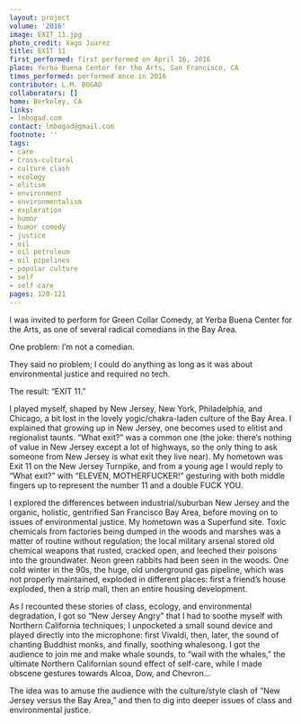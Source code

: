 ```yaml
---
layout: project
volume: '2016'
image: EXIT_11.jpg
photo_credit: Xago Juarez
title: EXIT 11
first_performed: first performed on April 16, 2016
place: Yerba Buena Center for the Arts, San Francisco, CA
times_performed: performed once in 2016
contributor: L.M. BOGAD
collaborators: []
home: Berkeley, CA
links:
- lmbogad.com
contact: lmbogad@gmail.com
footnote: ''
tags:
- care
- Cross-cultural
- culture clash
- ecology
- elitism
- environment
- environmentalism
- exploration
- humor
- humor comedy
- justice
- oil
- oil petroleum
- oil pipelines
- popular culture
- self
- self care
pages: 120-121
---
```


I was invited to perform for Green Collar Comedy, at Yerba Buena Center for the Arts, as one of several radical comedians in the Bay Area.

One problem: I’m not a comedian.

They said no problem; I could do anything as long as it was about environmental justice and required no tech.

The result: “EXIT 11.”

I played myself, shaped by New Jersey, New York, Philadelphia, and Chicago, a bit lost in the lovely yogic/chakra-laden culture of the Bay Area. I explained that growing up in New Jersey, one becomes used to elitist and regionalist taunts. “What exit?” was a common one (the joke: there’s nothing of value in New Jersey except a lot of highways, so the only thing to ask someone from New Jersey is what exit they live near). My hometown was Exit 11 on the New Jersey Turnpike, and from a young age I would reply to “What exit?” with “ELEVEN, MOTHERFUCKER!” gesturing with both middle fingers up to represent the number 11 and a double FUCK YOU.

I explored the differences between industrial/suburban New Jersey and the organic, holistic, gentrified San Francisco Bay Area, before moving on to issues of environmental justice. My hometown was a Superfund site. Toxic chemicals from factories being dumped in the woods and marshes was a matter of routine without regulation; the local military arsenal stored old chemical weapons that rusted, cracked open, and leeched their poisons into the groundwater. Neon green rabbits had been seen in the woods. One cold winter in the 90s, the huge, old underground gas pipeline, which was not properly maintained, exploded in different places: first a friend’s house exploded, then a strip mall, then an entire housing development.

As I recounted these stories of class, ecology, and environmental degradation, I got so “New Jersey Angry” that I had to soothe myself with Northern California techniques; I unpocketed a small sound device and played directly into the microphone: first Vivaldi, then, later, the sound of chanting Buddhist monks, and finally, soothing whalesong. I got the audience to join me and make whale sounds, to “wail with the whales,” the ultimate Northern Californian sound effect of self-care, while I made obscene gestures towards Alcoa, Dow, and Chevron…

The idea was to amuse the audience with the culture/style clash of “New Jersey versus the Bay Area,” and then to dig into deeper issues of class and environmental justice.
